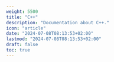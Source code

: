 ```yaml
---
weight: 5500
title: "C++"
description: "Documentation about C++."
icon: "article"
date: "2024-07-08T08:13:53+02:00"
lastmod: "2024-07-08T08:13:53+02:00"
draft: false
toc: true
---
```

